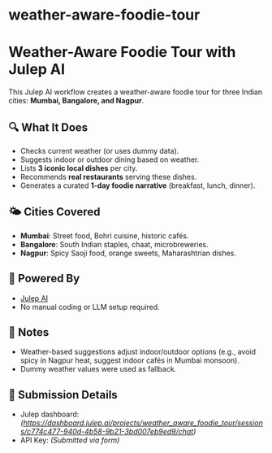 # weather-aware-foodie-tour
# Weather-Aware Foodie Tour with Julep AI

This Julep AI workflow creates a weather-aware foodie tour for three Indian cities: **Mumbai, Bangalore, and Nagpur**.

## 🔍 What It Does

- Checks current weather (or uses dummy data).
- Suggests indoor or outdoor dining based on weather.
- Lists **3 iconic local dishes** per city.
- Recommends **real restaurants** serving these dishes.
- Generates a curated **1-day foodie narrative** (breakfast, lunch, dinner).

## 🌤️ Cities Covered
- **Mumbai**: Street food, Bohri cuisine, historic cafés.
- **Bangalore**: South Indian staples, chaat, microbreweries.
- **Nagpur**: Spicy Saoji food, orange sweets, Maharashtrian dishes.

## 🧠 Powered By
- [Julep AI](https://julep.ai)
- No manual coding or LLM setup required.

## 📝 Notes
- Weather-based suggestions adjust indoor/outdoor options (e.g., avoid spicy in Nagpur heat, suggest indoor cafés in Mumbai monsoon).
- Dummy weather values were used as fallback.

## 📎 Submission Details
- Julep dashboard: *(https://dashboard.julep.ai/projects/weather_aware_foodie_tour/sessions/c774c477-940d-4b58-9b21-3bd007eb9ed9/chat)*
- API Key: *(Submitted via form)*
